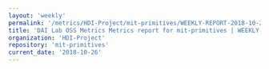 ```yaml
---
layout: 'weekly'
permalink: '/metrics/HDI-Project/mit-primitives/WEEKLY-REPORT-2018-10-26'
title: 'DAI Lab OSS Metrics Metrics report for mit-primitives | WEEKLY-REPORT-2018-10-26'
organization: 'HDI-Project'
repository: 'mit-primitives'
current_date: '2018-10-26'
---
```

